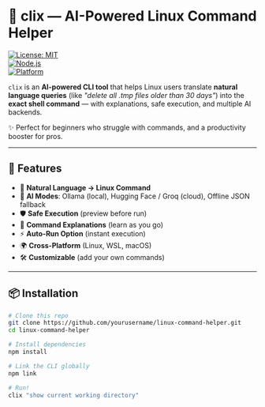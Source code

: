 # 🐧 clix — AI-Powered Linux Command Helper  

[![License: MIT](https://img.shields.io/badge/License-MIT-yellow.svg)](LICENSE)  
[![Node.js](https://img.shields.io/badge/Node.js-18+-green.svg)](https://nodejs.org/)  
[![Platform](https://img.shields.io/badge/platform-Linux%20%7C%20WSL%20%7C%20macOS-blue.svg)]()  

`clix` is an **AI-powered CLI tool** that helps Linux users translate **natural language queries** (like *"delete all .tmp files older than 30 days"*) into the **exact shell command** — with explanations, safe execution, and multiple AI backends.  

✨ Perfect for beginners who struggle with commands, and a productivity booster for pros.  

---

## 🚀 Features  
- 🔎 **Natural Language → Linux Command**  
- 🤖 **AI Modes**: Ollama (local), Hugging Face / Groq (cloud), Offline JSON fallback  
- 🛡️ **Safe Execution** (preview before run)  
- 📖 **Command Explanations** (learn as you go)  
- ⚡ **Auto-Run Option** (instant execution)  
- 🌍 **Cross-Platform** (Linux, WSL, macOS)  
- 🛠️ **Customizable** (add your own commands)  

---

## 📦 Installation  

```bash
# Clone this repo
git clone https://github.com/yourusername/linux-command-helper.git
cd linux-command-helper

# Install dependencies
npm install

# Link the CLI globally
npm link

# Run!
clix "show current working directory"
